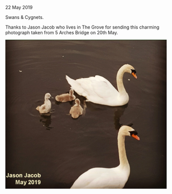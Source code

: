 22 May 2019

Swans & Cygnets.

Thanks to Jason Jacob who lives in The Grove for sending this charming photograph taken from 5 Arches Bridge on 20th May.[](http://www.northcrayresidents.org.uk/posters/poster279.pdf)

![Image](images/nm0768_1.gif)
